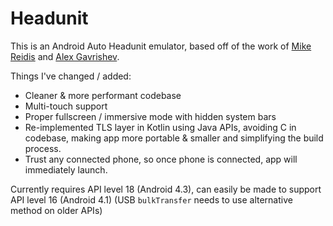 # Headunit

This is an Android Auto Headunit emulator, based off of the work of [Mike Reidis](https://github.com/mikereidis/headunit) and [Alex Gavrishev](https://github.com/anod/headunit).

Things I've changed / added:
* Cleaner & more performant codebase
* Multi-touch support
* Proper fullscreen / immersive mode with hidden system bars
* Re-implemented TLS layer in Kotlin using Java APIs, avoiding C in codebase, making app more portable & smaller and simplifying the build process.
* Trust any connected phone, so once phone is connected, app will immediately launch.

Currently requires API level 18 (Android 4.3), can easily be made to support API level 16 (Android 4.1) (USB `bulkTransfer` needs to use alternative method on older APIs)
